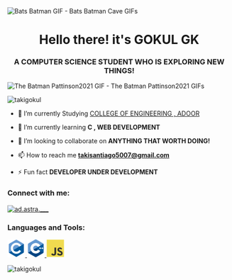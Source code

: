 <img src="https://media.tenor.com/K4Rn4eOUV-YAAAAC/bats-batman.gif" width="1500" height="350" alt="Bats Batman GIF - Bats Batman Cave GIFs" style="max-width: 682px;">

<h1 align="center">Hello there! it's GOKUL GK</h1>
<h3 align="center">A COMPUTER SCIENCE STUDENT WHO IS EXPLORING NEW THINGS!</h3>
<img src="https://media.tenor.com/EalRM1BllpoAAAAC/the-batman-pattinson2021.gif" width="600.9999999999999" height="400.9477911646586" alt="The Batman Pattinson2021 GIF - The Batman Pattinson2021 GIFs" style="max-width: 832px;">

<p align="left"> <img src="https://komarev.com/ghpvc/?username=takigokul&label=Profile%20views&color=0e75b6&style=flat" alt="takigokul" /> </p>

- 🔭 I’m currently Studying [COLLEGE OF ENGINEERING , ADOOR](https://cea.ac.in/)

- 🌱 I’m currently learning **C , WEB DEVELOPMENT**

- 👯 I’m looking to collaborate on **ANYTHING THAT WORTH DOING!**

- 📫 How to reach me **takisantiago5007@gmail.com**

- ⚡ Fun fact **DEVELOPER UNDER DEVELOPMENT**

<h3 align="left">Connect with me:</h3>
<p align="left">
<a href="https://instagram.com/ad.astra.___" target="blank"><img align="center" src="https://raw.githubusercontent.com/rahuldkjain/github-profile-readme-generator/master/src/images/icons/Social/instagram.svg" alt="ad.astra.___" height="30" width="40" /></a>
</p>

<h3 align="left">Languages and Tools:</h3>
<p align="left"> <a href="https://www.cprogramming.com/" target="_blank" rel="noreferrer"> <img src="https://raw.githubusercontent.com/devicons/devicon/master/icons/c/c-original.svg" alt="c" width="40" height="40"/> </a> <a href="https://www.w3schools.com/cpp/" target="_blank" rel="noreferrer"> <img src="https://raw.githubusercontent.com/devicons/devicon/master/icons/cplusplus/cplusplus-original.svg" alt="cplusplus" width="40" height="40"/> </a> <a href="https://developer.mozilla.org/en-US/docs/Web/JavaScript" target="_blank" rel="noreferrer"> <img src="https://raw.githubusercontent.com/devicons/devicon/master/icons/javascript/javascript-original.svg" alt="javascript" width="40" height="40"/> </a> </p>

<p><img align="center" src="https://github-readme-stats.vercel.app/api/top-langs?username=takigokul&show_icons=true&locale=en&layout=compact" alt="takigokul" /></p>
